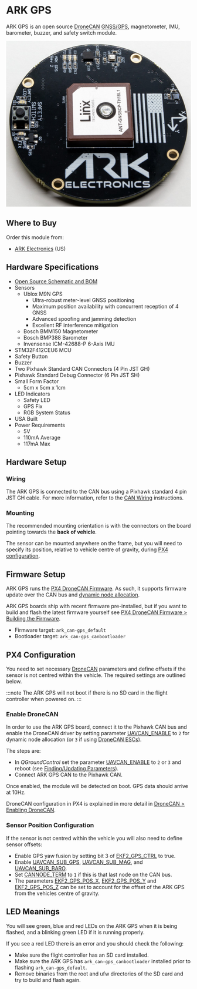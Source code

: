 # ARK GPS

ARK GPS is an open source [DroneCAN](README.md) [GNSS/GPS](../gps_compass/README.md), magnetometer, IMU, barometer, buzzer, and safety switch module.

![ARK GPS](../../assets/hardware/gps/ark_gps.jpg)

## Where to Buy

Order this module from:

* [ARK Electronics](https://arkelectron.com/product/ark-gps/) (US)

## Hardware Specifications

- [Open Source Schematic and BOM](https://github.com/ARK-Electronics/ARK_GPS)
- Sensors
  - Ublox M9N GPS
    - Ultra-robust meter-level GNSS positioning
    - Maximum position availability with concurrent reception of 4 GNSS
    - Advanced spoofing and jamming detection
    - Excellent RF interference mitigation
  - Bosch BMM150 Magnetometer
  - Bosch BMP388 Barometer
  - Invensense ICM-42688-P 6-Axis IMU
- STM32F412CEU6 MCU
- Safety Button
- Buzzer
- Two Pixhawk Standard CAN Connectors (4 Pin JST GH)
- Pixhawk Standard Debug Connector (6 Pin JST SH)
- Small Form Factor
  - 5cm x 5cm x 1cm
- LED Indicators
  - Safety LED
  - GPS Fix
  - RGB System Status
- USA Built
- Power Requirements
  - 5V
  - 110mA Average
  - 117mA Max

## Hardware Setup

### Wiring

The ARK GPS is connected to the CAN bus using a Pixhawk standard 4 pin JST GH cable. For more information, refer to the [CAN Wiring](../can/README.md#wiring) instructions.

### Mounting

The recommended mounting orientation is with the connectors on the board pointing towards the **back of vehicle**.

The sensor can be mounted anywhere on the frame, but you will need to specify its position, relative to vehicle centre of gravity, during [PX4 configuration](#px4-configuration).

## Firmware Setup

ARK GPS runs the [PX4 DroneCAN Firmware](px4_cannode_fw.md). As such, it supports firmware update over the CAN bus and [dynamic node allocation](README.md#node-id).

ARK GPS boards ship with recent firmware pre-installed, but if you want to build and flash the latest firmware yourself see [PX4 DroneCAN Firmware > Building the Firmware](px4_cannode_fw.md#building-the-firmware).

- Firmware target: `ark_can-gps_default`
- Bootloader target: `ark_can-gps_canbootloader`

## PX4 Configuration

You need to set necessary [DroneCAN](README.md) parameters and define offsets if the sensor is not centred within the vehicle. The required settings are outlined below.

:::note
The ARK GPS will not boot if there is no SD card in the flight controller when powered on.
:::

### Enable DroneCAN

In order to use the ARK GPS board, connect it to the Pixhawk CAN bus and enable the DroneCAN driver by setting parameter [UAVCAN_ENABLE](../advanced_config/parameter_reference.md#UAVCAN_ENABLE) to `2` for dynamic node allocation (or `3` if using [DroneCAN ESCs](../dronecan/escs.md)).

The steps are:

- In *QGroundControl* set the parameter [UAVCAN_ENABLE](../advanced_config/parameter_reference.md#UAVCAN_ENABLE) to `2` or `3` and reboot (see [Finding/Updating Parameters](../advanced_config/parameters.md)).
- Connect ARK GPS CAN to the Pixhawk CAN.

Once enabled, the module will be detected on boot. GPS data should arrive at 10Hz.

DroneCAN configuration in PX4 is explained in more detail in [DroneCAN > Enabling DroneCAN](../dronecan/README.md#enabling-dronecan).

### Sensor Position Configuration

If the sensor is not centred within the vehicle you will also need to define sensor offsets:

- Enable GPS yaw fusion by setting bit 3 of [EKF2_GPS_CTRL](../advanced_config/parameter_reference.md#EKF2_GPS_CTRL) to true.
- Enable [UAVCAN_SUB_GPS](../advanced_config/parameter_reference.md#UAVCAN_SUB_GPS), [UAVCAN_SUB_MAG](../advanced_config/parameter_reference.md#UAVCAN_SUB_MAG), and [UAVCAN_SUB_BARO](../advanced_config/parameter_reference.md#UAVCAN_SUB_BARO).
- Set [CANNODE_TERM](../advanced_config/parameter_reference.md#CANNODE_TERM) to `1` if this is that last node on the CAN bus.
- The parameters [EKF2_GPS_POS_X](../advanced_config/parameter_reference.md#EKF2_GPS_POS_X), [EKF2_GPS_POS_Y](../advanced_config/parameter_reference.md#EKF2_GPS_POS_Y) and [EKF2_GPS_POS_Z](../advanced_config/parameter_reference.md#EKF2_GPS_POS_Z) can be set to account for the offset of the ARK GPS from the vehicles centre of gravity.

## LED Meanings

You will see green, blue and red LEDs on the ARK GPS when it is being flashed, and a blinking green LED if it is running properly.

If you see a red LED there is an error and you should check the following:

- Make sure the flight controller has an SD card installed.
- Make sure the ARK GPS has `ark_can-gps_canbootloader` installed prior to flashing `ark_can-gps_default`.
- Remove binaries from the root and ufw directories of the SD card and try to build and flash again.
